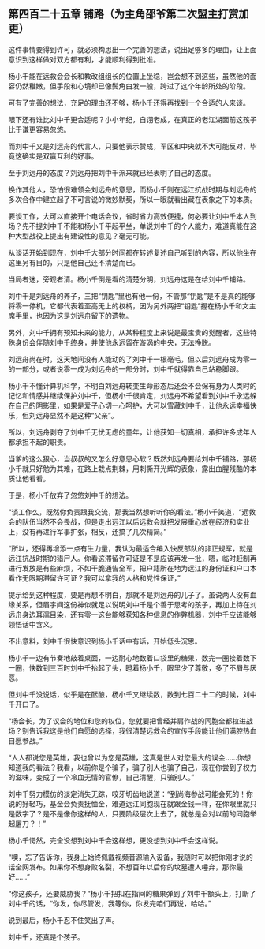 ## 第四百二十五章 铺路（为主角邵爷第二次盟主打赏加更）
这件事情要得到许可，就必须构思出一个完善的想法，说出足够多的理由，让上面意识到这样做对双方都有利，才能顺利得到批准。

杨小千能在远救会会长和教改组组长的位置上坐稳，岂会想不到这些，虽然他的面容仍然稚嫩，但手段和心境却已像鬓角白发一般，跨过了这个年龄所处的阶段。

可有了完善的想法，充足的理由还不够，杨小千还得再找到一个合适的人来谈。

眼下还有谁比刘中千更合适呢？小小年纪，自诩老成，在真正的老江湖面前这孩子比于谦更容易忽悠。

而刘中千又是刘远舟的代言人，只要他表示赞成，军区和中央就不大可能反对，毕竟这确实是双赢互利的好事。

至于刘远舟的态度？刘远舟把刘中千派来就已经表明了自己的态度。

换作其他人，恐怕很难领会刘远舟的意思，而杨小千则在远江抗战时期与刘远舟的多次合作中建立起了不可言说的微妙默契，所以一眼就看出藏在表象之下的本质。

要谈工作，大可以直接开个电话会议，省时省力高效便捷，何必要让刘中千本人到场？先不提刘中千不能和杨小千平起平坐，单说刘中千的个人能力，难道真能在这种大型战役上提出有建设性的意见？毫无可能。

从谈话开始到现在，刘中千大部分时间都在转述复述自己听到的内容，所以他坐在这里另有目的，只是他自己还不清楚而已。

当局者迷，旁观者清。杨小千倒是看的清楚分明，刘远舟这是在给刘中千铺路。

刘中千是刘远舟的养子，三把“钥匙”里也有他一份，不管那“钥匙”是不是真的能够将零一停机，它都代表着至高无上的权柄，因为另外两把“钥匙”握在杨小千和文主席手里，也因为这是刘远舟留下的遗物。

另外，刘中千拥有预知未来的能力，从某种程度上来说是最宝贵的觉醒者，这些特殊身份会伴随刘中千终身，并使他永远留在漩涡的中央，无法挣脱。

刘远舟尚在时，这天地间没有人能动的了刘中千一根毫毛，但以后刘远舟成为零一的一部分，或者说零一成为刘远舟的一部分时，刘中千就得靠自己站稳脚跟。

杨小千不懂计算机科学，不明白刘远舟转变生命形态后还会不会保有身为人类时的记忆和情感并继续保护刘中千，但杨小千很肯定，刘远舟不希望看到刘中千永远躲在自己的阴影里，如果是爱子心切一心呵护，大可以雪藏刘中千，让他永远幸福快乐，但刘远舟显然不是这种“父亲”。

所以，刘远舟剥夺了刘中千无忧无虑的童年，让他获知一切真相，承担许多成年人都承担不起的职责。

当爹的这么狠心，当叔叔的又怎么好意思心软？既然刘远舟要给刘中千铺路，那杨小千就只好勉为其难，在路上栽点荆棘，用刺撕开光辉的表象，露出血腥残酷的本质让他看看。

于是，杨小千放弃了忽悠刘中千的想法。

“谈工作么，既然你负责跟我交流，那我当然想听听你的看法。”杨小千笑道，“远救会的队伍当然不会畏战，但是走出远江以后远救会就把发展重心放在经济和实业上，没有再进行军事扩张，相反，还搞了几次精简。”

“所以，还得再增添一点有生力量，我认为最适合编入快反部队的非正规军，就是远江抗战时期的猎尸人。你看这滞留许可证是不是应该再发一批，嗯，临时赶制再进行发放是有些麻烦，不如干脆通告全军，把户籍所在地为远江的身份证和户口本看作无限期滞留许可证？我可以拿我的人格和党性保证，”

提示给到这种程度，要是再想不明白，那就不是刘远舟的儿子了。虽说两人没有血缘关系，但眉宇间这份神似就足以说明刘中千是个善于思考的孩子，再加上待在刘远舟身边耳濡目染，还有零一这台能够获知各种信息的作弊机器，刘中千应该能够领悟话中含义。

不出意料，刘中千很快意识到杨小千话中有话，开始低头沉思。

杨小千一边有节奏地敲着桌面，一边耐心地数着口袋里的糖果，数完一圈接着数下一圈，快数到三百时刘中千抬起了头，瞪着杨小千，眼里少了尊敬，多了不屑与厌恶。

但刘中千没说话，似乎是在酝酿，杨小千又继续数，数到七百二十二的时候，刘中千开口了。

“杨会长，为了议会的地位和您的权位，您就要把曾经并肩作战的同胞全都拉进战场？别告诉我这是他们自愿的选择，我很清楚远救会的宣传手段能让他们满腔热血自愿参战。”

“人人都说您是英雄，我也曾以为您是英雄，这真是世人对您最大的误会……你想知道我的看法？我看，以前你是个骗子，骗了别人也骗了自己，现在你尝到了权力的滋味，变成了一个冷血无情的官僚，自己清醒，只骗别人。”

刘中千努力模仿的淡定消失无踪，咬牙切齿地说道：“到尚海参战可能会死的！你说的好轻巧，基金会负责抚恤金，难道远江同胞现在就跟金钱一样，在你眼里就只是数字了？是不是像你这样的人，只要阶级层次上去了，就总是会对以前的同胞举起屠刀？！”

杨小千愕然，完全没想到刘中千会这样想，更没想到刘中千会这样说。

“噢，忘了告诉你，我身上始终佩戴视频音源输入设备，我随时可以把你刚才说的话全网发布。如果你不想身败名裂，不想百年以后你的坟墓遭人唾弃，那你最好……”

“你这孩子，还要威胁我？”杨小千把扣在指间的糖果弹到了刘中千额头上，打断了刘中千的话，“你发，你尽管发，我等你，你发完咱们再说，哈哈。”

说到最后，杨小千忍不住笑出了声。

刘中千，还真是个孩子。

